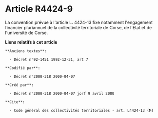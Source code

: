 # Article R4424-9

La convention prévue à l'article L. 4424-13 fixe notamment l'engagement financier pluriannuel de la collectivité territoriale
de Corse, de l'Etat et de l'université de Corse.

**Liens relatifs à cet article**

	**Anciens textes**:

	  - Décret n°92-1451 1992-12-31, art 7

	**Codifié par**:

	  - Décret n°2000-318 2000-04-07

	**Créé par**:

	  - Décret n°2000-318 2000-04-07 jorf 9 avril 2000

	**Cite**:

	  - Code général des collectivités territoriales - art. L4424-13 (M)
